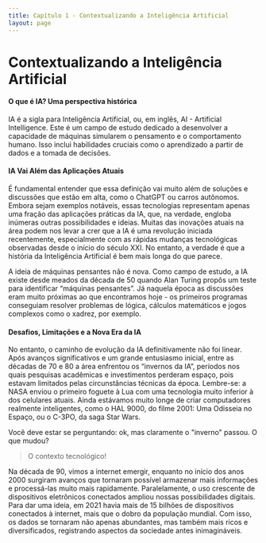 ```yaml
---
title: Capítulo 1 - Contextualizando a Inteligência Artificial
layout: page
---
```


# Contextualizando a Inteligência Artificial

#### O que é IA? Uma perspectiva histórica

IA é a sigla para Inteligência Artificial, ou, em inglês, AI -
Artificial Intelligence. Este é um campo de estudo dedicado a
desenvolver a capacidade de máquinas simularem o pensamento e o
comportamento humano. Isso inclui habilidades cruciais como o
aprendizado a partir de dados e a tomada de decisões.

#### IA Vai Além das Aplicações Atuais

É fundamental entender que essa definição vai muito além de soluções e
discussões que estão em alta, como o ChatGPT ou carros autônomos. Embora
sejam exemplos notáveis, essas tecnologias representam apenas uma fração
das aplicações práticas da IA, que, na verdade, engloba inúmeras outras
possibilidades e ideias. Muitas das inovações atuais na área podem nos
levar a crer que a IA é uma revolução iniciada recentemente,
especialmente com as rápidas mudanças tecnológicas observadas desde o
início do século XXI. No entanto, a verdade é que a história da
Inteligência Artificial é bem mais longa do que parece.

A ideia de máquinas pensantes não é nova. Como campo de estudo, a IA
existe desde meados da década de 50 quando Alan Turing propôs um teste
para identificar “máquinas pensantes”. Já naquela época as discussões
eram muito próximas ao que encontramos hoje - os primeiros programas
conseguiam resolver problemas de lógica, cálculos matemáticos e jogos
complexos como o xadrez, por exemplo.

#### Desafios, Limitações e a Nova Era da IA

No entanto, o caminho de evolução da IA definitivamente não foi linear.
Após avanços significativos e um grande entusiasmo inicial, entre as
décadas de 70 e 80 a área enfrentou os “invernos da IA”, períodos nos
quais pesquisas acadêmicas e investimentos perderam espaço, pois estavam
limitados pelas circunstâncias técnicas da época. Lembre-se: a NASA
enviou o primeiro foguete à Lua com uma tecnologia muito inferior à dos
celulares atuais. Ainda estávamos muito longe de criar computadores
realmente inteligentes, como o HAL 9000, do filme 2001: Uma Odisseia no
Espaço, ou o C-3PO, da saga Star Wars.

Você deve estar se perguntando: ok, mas claramente o "inverno" passou. O
que mudou?

> O contexto tecnológico!

Na década de 90, vimos a internet emergir, enquanto no início dos anos
2000 surgiram avanços que tornaram possível armazenar mais informações e
processá-las muito mais rapidamente. Paralelamente, o uso crescente de
dispositivos eletrônicos conectados ampliou nossas possibilidades
digitais. Para dar uma ideia, em 2021 havia mais de 15 bilhões de
dispositivos conectados à internet, mais que o dobro da população
mundial. Com isso, os dados se tornaram não apenas abundantes, mas
também mais ricos e diversificados, registrando aspectos da sociedade
antes inimagináveis.
